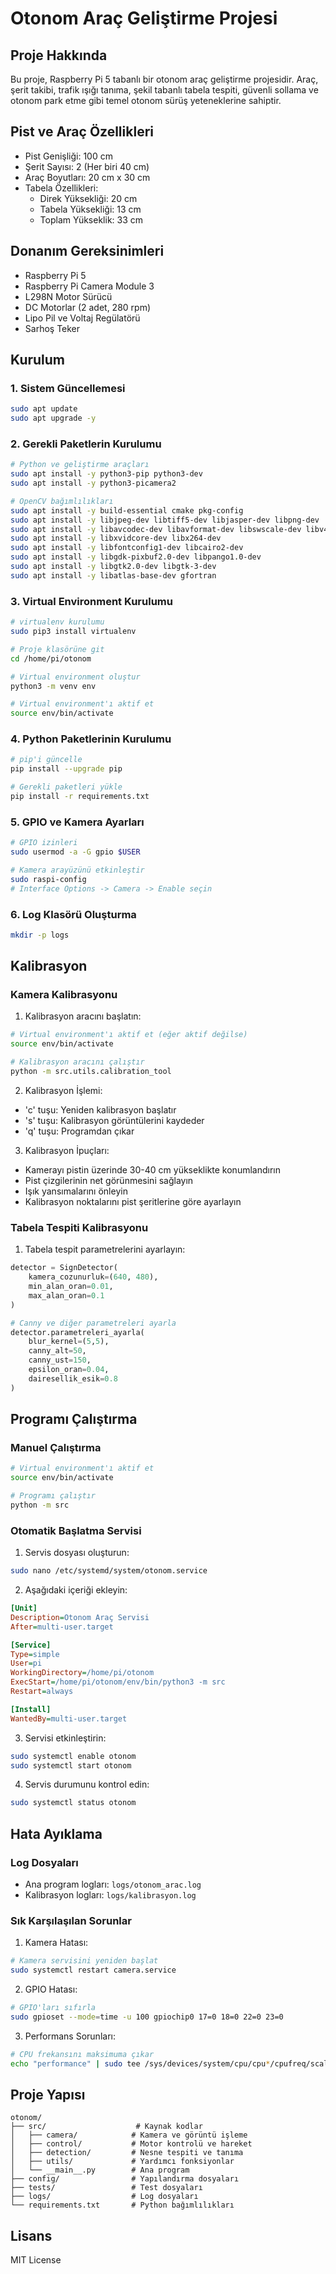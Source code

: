 # Otonom Araç Geliştirme Projesi

## Proje Hakkında
Bu proje, Raspberry Pi 5 tabanlı bir otonom araç geliştirme projesidir. Araç, şerit takibi, trafik ışığı tanıma, şekil tabanlı tabela tespiti, güvenli sollama ve otonom park etme gibi temel otonom sürüş yeteneklerine sahiptir.

## Pist ve Araç Özellikleri
- Pist Genişliği: 100 cm
- Şerit Sayısı: 2 (Her biri 40 cm)
- Araç Boyutları: 20 cm x 30 cm
- Tabela Özellikleri:
  - Direk Yüksekliği: 20 cm
  - Tabela Yüksekliği: 13 cm
  - Toplam Yükseklik: 33 cm

## Donanım Gereksinimleri
- Raspberry Pi 5
- Raspberry Pi Camera Module 3
- L298N Motor Sürücü
- DC Motorlar (2 adet, 280 rpm)
- Lipo Pil ve Voltaj Regülatörü
- Sarhoş Teker

## Kurulum

### 1. Sistem Güncellemesi
```bash
sudo apt update
sudo apt upgrade -y
```

### 2. Gerekli Paketlerin Kurulumu
```bash
# Python ve geliştirme araçları
sudo apt install -y python3-pip python3-dev
sudo apt install -y python3-picamera2

# OpenCV bağımlılıkları
sudo apt install -y build-essential cmake pkg-config
sudo apt install -y libjpeg-dev libtiff5-dev libjasper-dev libpng-dev
sudo apt install -y libavcodec-dev libavformat-dev libswscale-dev libv4l-dev
sudo apt install -y libxvidcore-dev libx264-dev
sudo apt install -y libfontconfig1-dev libcairo2-dev
sudo apt install -y libgdk-pixbuf2.0-dev libpango1.0-dev
sudo apt install -y libgtk2.0-dev libgtk-3-dev
sudo apt install -y libatlas-base-dev gfortran
```

### 3. Virtual Environment Kurulumu
```bash
# virtualenv kurulumu
sudo pip3 install virtualenv

# Proje klasörüne git
cd /home/pi/otonom

# Virtual environment oluştur
python3 -m venv env

# Virtual environment'ı aktif et
source env/bin/activate
```

### 4. Python Paketlerinin Kurulumu
```bash
# pip'i güncelle
pip install --upgrade pip

# Gerekli paketleri yükle
pip install -r requirements.txt
```

### 5. GPIO ve Kamera Ayarları
```bash
# GPIO izinleri
sudo usermod -a -G gpio $USER

# Kamera arayüzünü etkinleştir
sudo raspi-config
# Interface Options -> Camera -> Enable seçin
```

### 6. Log Klasörü Oluşturma
```bash
mkdir -p logs
```

## Kalibrasyon

### Kamera Kalibrasyonu
1. Kalibrasyon aracını başlatın:
```bash
# Virtual environment'ı aktif et (eğer aktif değilse)
source env/bin/activate

# Kalibrasyon aracını çalıştır
python -m src.utils.calibration_tool
```

2. Kalibrasyon İşlemi:
- 'c' tuşu: Yeniden kalibrasyon başlatır
- 's' tuşu: Kalibrasyon görüntülerini kaydeder
- 'q' tuşu: Programdan çıkar

3. Kalibrasyon İpuçları:
- Kamerayı pistin üzerinde 30-40 cm yükseklikte konumlandırın
- Pist çizgilerinin net görünmesini sağlayın
- Işık yansımalarını önleyin
- Kalibrasyon noktalarını pist şeritlerine göre ayarlayın

### Tabela Tespiti Kalibrasyonu
1. Tabela tespit parametrelerini ayarlayın:
```python
detector = SignDetector(
    kamera_cozunurluk=(640, 480),
    min_alan_oran=0.01,
    max_alan_oran=0.1
)

# Canny ve diğer parametreleri ayarla
detector.parametreleri_ayarla(
    blur_kernel=(5,5),
    canny_alt=50,
    canny_ust=150,
    epsilon_oran=0.04,
    dairesellik_esik=0.8
)
```

## Programı Çalıştırma

### Manuel Çalıştırma
```bash
# Virtual environment'ı aktif et
source env/bin/activate

# Programı çalıştır
python -m src
```

### Otomatik Başlatma Servisi
1. Servis dosyası oluşturun:
```bash
sudo nano /etc/systemd/system/otonom.service
```

2. Aşağıdaki içeriği ekleyin:
```ini
[Unit]
Description=Otonom Araç Servisi
After=multi-user.target

[Service]
Type=simple
User=pi
WorkingDirectory=/home/pi/otonom
ExecStart=/home/pi/otonom/env/bin/python3 -m src
Restart=always

[Install]
WantedBy=multi-user.target
```

3. Servisi etkinleştirin:
```bash
sudo systemctl enable otonom
sudo systemctl start otonom
```

4. Servis durumunu kontrol edin:
```bash
sudo systemctl status otonom
```

## Hata Ayıklama

### Log Dosyaları
- Ana program logları: `logs/otonom_arac.log`
- Kalibrasyon logları: `logs/kalibrasyon.log`

### Sık Karşılaşılan Sorunlar
1. Kamera Hatası:
```bash
# Kamera servisini yeniden başlat
sudo systemctl restart camera.service
```

2. GPIO Hatası:
```bash
# GPIO'ları sıfırla
sudo gpioset --mode=time -u 100 gpiochip0 17=0 18=0 22=0 23=0
```

3. Performans Sorunları:
```bash
# CPU frekansını maksimuma çıkar
echo "performance" | sudo tee /sys/devices/system/cpu/cpu*/cpufreq/scaling_governor
```

## Proje Yapısı
```
otonom/
├── src/                    # Kaynak kodlar
│   ├── camera/            # Kamera ve görüntü işleme
│   ├── control/           # Motor kontrolü ve hareket
│   ├── detection/         # Nesne tespiti ve tanıma
│   ├── utils/             # Yardımcı fonksiyonlar
│   └── __main__.py        # Ana program
├── config/                # Yapılandırma dosyaları
├── tests/                 # Test dosyaları
├── logs/                  # Log dosyaları
└── requirements.txt       # Python bağımlılıkları
```

## Lisans
MIT License 